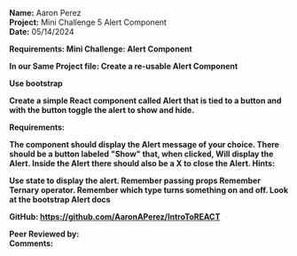 <b>Name:</b> Aaron Perez   <br>
<b>Project:</b> Mini Challenge 5 Alert Component  <br>
<b>Date:</b> 05/14/2024 <br>

<b>Requirements:<b> Mini Challenge: Alert Component<br>

<b>In our Same Project file:</b> Create a re-usable Alert Component<br>

Use bootstrap<br>

Create a simple React component called Alert that is tied to a button and with the button toggle the alert to show and hide.<br>

<b>Requirements:</b><br>

The component should display the Alert message of your choice. There should be a button labeled "Show" that, when clicked, Will display the Alert. Inside the Alert there should also be a X to close the Alert. Hints:

Use state to display the alert. Remember passing props Remember Ternary operator. Remember which type turns something on and off. Look at the bootstrap Alert docs


<b>GitHub:</b> https://github.com/AaronAPerez/IntroToREACT    <br>

<b>Peer Reviewed by:</b>            <br>
<b>Comments:</b>            <br>
